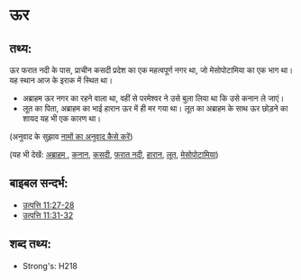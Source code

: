 # ऊर #

## तथ्य: ##

ऊर फरात नदी के पास, प्राचीन कसदी प्रदेश का एक महत्वपूर्ण नगर था, जो मेसोपोटामिया का एक भाग था। यह स्थान आज के इराक में स्थित था।

* अब्राहम ऊर नगर का रहने वाला था, वहीं से परमेश्वर ने उसे बुला लिया था कि उसे कनान ले जाएं।
* लूत का पिता, अब्राहम का भाई हारान ऊर में ही मर गया था। लूत का अब्राहम के साथ ऊर छोड़ने का शायद यह भी एक कारण था।

(अनुवाद के सुझाव [नामों का अनुवाद कैसे करें](rc://en/ta/man/translate/translate-names))

(यह भी देखें: [अब्राहम ](../names/abraham.md), [कनान](../names/canaan.md), [कसदी](../names/chaldeans.md), [फरात नदी](../names/euphrates.md), [हारान](../names/haran.md), [लूत](../names/lot.md), [मेसोपोटामिया](../names/mesopotamia.md))

## बाइबल सन्दर्भ: ##

* [उत्पत्ति 11:27-28](rc://en/tn/help/gen/11/27)
* [उत्पत्ति 11:31-32](rc://en/tn/help/gen/11/31)

## शब्द तथ्य: ##

* Strong's: H218
